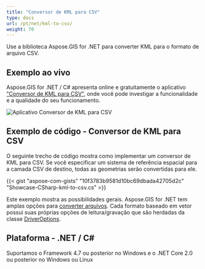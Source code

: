 ```yaml
---
title: "Conversor de KML para CSV"
type: docs
url: /pt/net/kml-to-csv/
weight: 70
---
```


Use a biblioteca Aspose.GIS for .NET para converter KML para o formato de arquivo CSV.

## **Exemplo ao vivo**

Aspose.GIS for .NET / C# apresenta online e gratuitamente o aplicativo ["Conversor de KML para CSV"](https://products.aspose.app/gis/conversion/kml-to-csv), onde você pode investigar a funcionalidade e a qualidade do seu funcionamento.

![Aplicativo Conversor de KML para CSV](conversion.png)

## **Exemplo de código - Conversor de KML para CSV**

O seguinte trecho de código mostra como implementar um conversor de KML para CSV. Se você especificar um sistema de referência espacial para a camada CSV de destino, todas as geometrias serão convertidas para ele. 

{{< gist "aspose-com-gists" "10f3783b9581d10bc69dbada42705d2c" "Showcase-CSharp-kml-to-csv.cs" >}}

Este exemplo mostra as possibilidades gerais. Aspose.GIS for .NET tem amplas opções para [converter arquivos](https://docs.aspose.com/gis/net/vector-layers/). Cada formato baseado em vetor possui suas próprias opções de leitura/gravação que são herdadas da classe [DriverOptions](https://reference.aspose.com/gis/net/aspose.gis/driveroptions).

## **Plataforma - .NET / C#**

Suportamos o Framework 4.7 ou posterior no Windows e o .NET Core 2.0 ou posterior no Windows ou Linux
